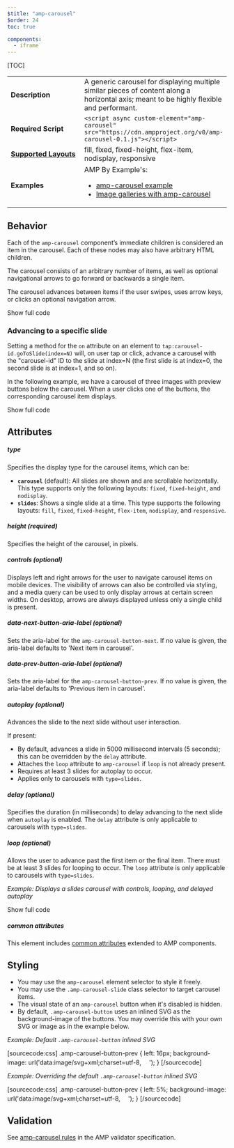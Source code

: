 ```yaml
---
$title: "amp-carousel"
$order: 24
toc: true

components:
  - iframe
---
```


<!---
Copyright 2015 The AMP HTML Authors. All Rights Reserved.

Licensed under the Apache License, Version 2.0 (the "License");
you may not use this file except in compliance with the License.
You may obtain a copy of the License at

      http://www.apache.org/licenses/LICENSE-2.0

Unless required by applicable law or agreed to in writing, software
distributed under the License is distributed on an "AS-IS" BASIS,
WITHOUT WARRANTIES OR CONDITIONS OF ANY KIND, either express or implied.
See the License for the specific language governing permissions and
limitations under the License.
-->



[TOC]

<table>
  <tr>
    <td width="40%"><strong>Description</strong></td>
    <td>A generic carousel for displaying multiple similar pieces of content along a horizontal axis; meant to be highly flexible and performant.</td>
  </tr>
  <tr>
    <td width="40%"><strong>Required Script</strong></td>
    <td><code>&lt;script async custom-element="amp-carousel" src="https://cdn.ampproject.org/v0/amp-carousel-0.1.js">&lt;/script></code></td>
  </tr>
  <tr>
    <td class="col-fourty"><strong><a href="https://www.ampproject.org/docs/guides/responsive/control_layout.html">Supported Layouts</a></strong></td>
    <td>fill, fixed, fixed-height, flex-item, nodisplay, responsive</td>
  </tr>
  <tr>
    <td width="40%"><strong>Examples</strong></td>
    <td>AMP By Example's:<ul>
      <li><a href="https://ampbyexample.com/components/amp-carousel/">amp-carousel example</a></li>
      <li><a href="https://ampbyexample.com/advanced/image_galleries_with_amp-carousel/">Image galleries with amp-carousel</a></td>
  </tr>
</table>

## Behavior

Each of the `amp-carousel` component’s immediate children is considered an item in the carousel. Each of these nodes may also have arbitrary HTML children.

The carousel consists of an arbitrary number of items, as well as optional navigational arrows to go forward or backwards a single item.

The carousel advances between items if the user swipes, uses arrow keys, or clicks an optional navigation arrow.

<!--embedded example - displays in ampproject.org -->
<div>
  <amp-iframe height="313"
              layout="fixed-height"
              sandbox="allow-scripts allow-forms allow-same-origin"
              resizable
              src="https://ampproject-b5f4c.firebaseapp.com/examples/ampcarousel.basic.embed.html">
    <div overflow tabindex="0" role="button" aria-label="Show more">Show full code</div>
    <div placeholder></div> 
  </amp-iframe>
</div>


### Advancing to a specific slide

Setting a method for the `on` attribute on an element to `tap:carousel-id.goToSlide(index=N)` will, on user tap or click, advance a carousel with the "carousel-id" ID  to the slide at index=N (the first slide is at index=0, the second slide is at index=1, and so on).

In the following example, we have a carousel of three images with preview buttons below the carousel. When a user clicks one of the buttons, the corresponding carousel item displays.

<!--embedded example - displays in ampproject.org -->
<div>
<amp-iframe height="878"
            layout="fixed-height"
            sandbox="allow-scripts allow-forms allow-same-origin"
            resizable
            src="https://ampproject-b5f4c.firebaseapp.com/examples/ampcarousel.advance-slide.embed.html">
  <div overflow tabindex="0" role="button" aria-label="Show more">Show full code</div>
  <div placeholder></div> 
</amp-iframe>
</div>

## Attributes

##### type 

Specifies the display type for the carousel items, which can be:

- **`carousel`** (default): All slides are shown and are scrollable horizontally. This type  supports only the following layouts: `fixed`, `fixed-height`, and `nodisplay`.
- **`slides`**: Shows a single slide at a time. This type supports the following layouts: `fill`, `fixed`, `fixed-height`, `flex-item`, `nodisplay`, and `responsive`.

##### height (required)

Specifies the height of the carousel, in pixels.

##### controls (optional)

Displays left and right arrows for the user to navigate carousel items on mobile devices. The visibility of arrows can also be controlled via styling, and a media query can be used to only display arrows at certain screen widths. On desktop, arrows are always displayed unless only a single child is present.

##### data-next-button-aria-label (optional)

Sets the aria-label for the `amp-carousel-button-next`. If no value is given, the aria-label defaults to 'Next item in carousel'.

##### data-prev-button-aria-label (optional)

Sets the aria-label for the `amp-carousel-button-prev`. If no value is given, the aria-label defaults to 'Previous item in carousel'.

#####  autoplay (optional)

Advances the slide to the next slide without user interaction.

If present:

- By default, advances a slide in 5000 millisecond intervals (5 seconds); this can be overridden by the `delay` attribute.
- Attaches the `loop` attribute to `amp-carousel` if `loop` is not already present.
- Requires at least 3 slides for autoplay to occur.
- Applies only to carousels with `type=slides`.

##### delay (optional)

Specifies the duration (in milliseconds) to delay advancing to the next slide when `autoplay` is enabled. The `delay` attribute is only applicable to carousels with `type=slides`.  

##### loop  (optional)

Allows the user to advance past the first item or the final item. There must be at least 3 slides for looping to occur. The `loop` attribute is only applicable to carousels with `type=slides`. 

*Example: Displays a slides carousel with controls, looping, and delayed autoplay* 

<!--embedded example - displays in ampproject.org -->
<div>
<amp-iframe height="446"
            layout="fixed-height"
            sandbox="allow-scripts allow-forms allow-same-origin"
            resizable
            src="https://ampproject-b5f4c.firebaseapp.com/examples/ampcarousel.controls.embed.html">
  <div overflow tabindex="0" role="button" aria-label="Show more">Show full code</div>
  <div placeholder></div> 
</amp-iframe>
</div>

##### common attributes

This element includes [common attributes](https://www.ampproject.org/docs/reference/common_attributes) extended to AMP components.

## Styling

- You may use the `amp-carousel` element selector to style it freely.
- You may use the `.amp-carousel-slide` class selector to target carousel items.
- The visual state of an `amp-carousel` button when it's disabled is hidden.
- By default, `.amp-carousel-button` uses an inlined SVG as the background-image of the buttons. You may override this with your own SVG or image as in the example below.


*Example: Default `.amp-carousel-button` inlined SVG*

[sourcecode:css]
.amp-carousel-button-prev {
  left: 16px;
  background-image: url('data:image/svg+xml;charset=utf-8,<svg xmlns="http://www.w3.org/2000/svg" width="18" height="18" viewBox="0 0 18 18"><path d="M15 8.25H5.87l4.19-4.19L9 3 3 9l6 6 1.06-1.06-4.19-4.19H15v-1.5z" fill="#fff" /></svg>');
}
[/sourcecode]

*Example: Overriding the default `.amp-carousel-button` inlined SVG*

[sourcecode:css]
.amp-carousel-button-prev {
  left: 5%;
  background-image: url('data:image/svg+xml;charset=utf-8,<svg xmlns="http://www.w3.org/2000/svg" width="18" height="18" viewBox="0 0 18 18"><path d="M11.56 5.56L10.5 4.5 6 9l4.5 4.5 1.06-1.06L8.12 9z" fill="#fff" /></svg>');
}
[/sourcecode]

## Validation

See [amp-carousel rules](https://github.com/ampproject/amphtml/blob/master/extensions/amp-carousel/validator-amp-carousel.protoascii) in the AMP validator specification.
